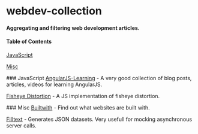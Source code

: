 # webdev-collection

#### Aggregating and filtering web development articles.


#### Table of Contents  
[JavaScript](#js)

[Misc](#misc)

<a name="js" />
### JavaScript
<a href="https://github.com/jmcunningham/AngularJS-Learning">AngularJS-Learning</a> - A very good collection of blog posts, articles, videos for learning AngularJS.

<a href="http://bost.ocks.org/mike/fisheye/">Fisheye Distortion</a> - A JS implementation of fisheye distortion.


<a name="misc" />
### Misc
<a href="https://builtwith.com/">Builtwith</a> - Find out what websites are built with.

<a href="http://www.filltext.com/">Filltext</a> - Generates JSON datasets. Very usefull for mocking asynchronous server calls.
